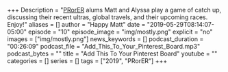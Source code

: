 +++
Description = "[PRorER](https://pr-or-er.com/) alums Matt and Alyssa play a game of catch up, discussing their recent ultras, global travels, and their upcoming races. Enjoy!"
aliases = []
author = "Happy Matt"
date = "2019-05-29T08:14:07-05:00"
episode = "10"
episode_image = "img/mostly.png"
explicit = "no"
images = ["img/mostly.png"]
news_keywords = []
podcast_duration = "00:26:09"
podcast_file = "Add_This_To_Your_Pinterest_Board.mp3"
podcast_bytes = ""
title = "Add This To Your Pinterest Board"
youtube = ""
categories = []
series = []
tags = ["2019", "PRorER"]
+++
